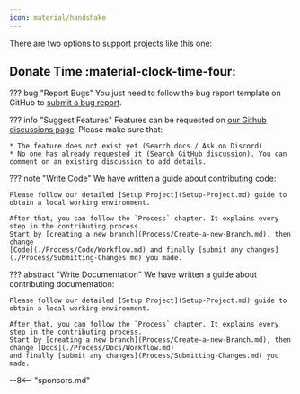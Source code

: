 ```yaml
---
icon: material/handshake
---
```

There are two options to support projects like this one:

## Donate Time :material-clock-time-four:

??? bug "Report Bugs"
    You just need to follow the bug report template on GitHub to
    [submit a bug report](https://github.com/BetonQuest/BetonQuest/issues/new?assignees=&labels=Bug&template=bug-report.yml).

??? info "Suggest Features"
    Features can be requested on [our Github discussions page](https://github.com/BetonQuest/BetonQuest/discussions). 
    Please make sure that:
    
    * The feature does not exist yet (Search docs / Ask on Discord)
    * No one has already requested it (Search GitHub discussion). You can comment on an existing discussion to add details.

??? note "Write Code"
    We have written a guide about contributing code:
    
    Please follow our detailed [Setup Project](Setup-Project.md) guide to obtain a local working environment. 

    After that, you can follow the `Process` chapter. It explains every step in the contributing process.
    Start by [creating a new branch](Process/Create-a-new-Branch.md), then change
    [Code](./Process/Code/Workflow.md) and finally [submit any changes](./Process/Submitting-Changes.md) you made.

??? abstract "Write Documentation"
    We have written a guide about contributing documentation:

    Please follow our detailed [Setup Project](Setup-Project.md) guide to obtain a local working environment. 

    After that, you can follow the `Process` chapter. It explains every step in the contributing process.
    Start by [creating a new branch](Process/Create-a-new-Branch.md), then change [Docs](./Process/Docs/Workflow.md)
    and finally [submit any changes](Process/Submitting-Changes.md) you made.


--8<-- "sponsors.md"
